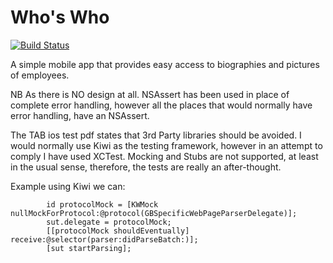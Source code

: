 Who's Who 
=========
[![Build Status](https://travis-ci.org/databake/Profiles.svg?branch=Develop)](https://travis-ci.org/databake/Profiles)

A simple mobile app that provides easy access to biographies and pictures of employees. 

NB As there is NO design at all. NSAssert has been used in place of complete error handling, however all the places that would normally have error handling, have an NSAssert.

The TAB ios test pdf states that 3rd Party libraries should be avoided. I would normally use Kiwi as the testing framework, however in an attempt to comply I have used XCTest. Mocking and Stubs are not supported, at least in the usual sense, therefore, the tests are really an after-thought. 

Example using Kiwi we can:

            id protocolMock = [KWMock nullMockForProtocol:@protocol(GBSpecificWebPageParserDelegate)];
            sut.delegate = protocolMock;
            [[protocolMock shouldEventually] receive:@selector(parser:didParseBatch:)];
            [sut startParsing];

